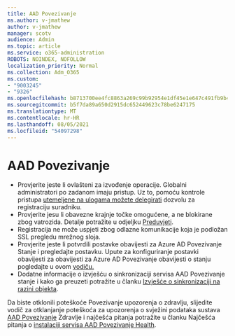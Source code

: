 ```yaml
---
title: AAD Povezivanje
ms.author: v-jmathew
author: v-jmathew
manager: scotv
audience: Admin
ms.topic: article
ms.service: o365-administration
ROBOTS: NOINDEX, NOFOLLOW
localization_priority: Normal
ms.collection: Adm_O365
ms.custom:
- "9003245"
- "9326"
ms.openlocfilehash: b8713700ee4fc8863a269c99b92954e1df45e1e647c491fb9b439ab83c49f2ff
ms.sourcegitcommit: b5f7da89a650d2915dc652449623c78be6247175
ms.translationtype: MT
ms.contentlocale: hr-HR
ms.lasthandoff: 08/05/2021
ms.locfileid: "54097298"
---
```

# <a name="notification-aad-connect"></a>AAD Povezivanje

- Provjerite jeste li ovlašteni za izvođenje operacije. Globalni administratori po zadanom imaju pristup. Uz to, pomoću kontrole pristupa [utemeljene na ulogama možete delegirati](https://docs.microsoft.com/azure/active-directory/connect-health/active-directory-aadconnect-health-operations) dozvolu za registraciju suradniku.
- Provjerite jesu li obavezne krajnje točke omogućene, a ne blokirane zbog vatrozida. Detalje potražite u odjeljku [Preduvjeti](https://docs.microsoft.com/azure/active-directory/hybrid/how-to-connect-health-agent-install).
- Registracija ne može uspjeti zbog odlazne komunikacije koja je podložan SSL pregledu mrežnog sloja.
- Provjerite jeste li potvrdili postavke obavijesti za Azure AD Povezivanje Stanje i pregledajte postavku. Upute za konfiguriranje postavki obavijesti za obavijesti za Azure AD Povezivanje obavijesti o stanju pogledajte u ovom [vodiču.](https://docs.microsoft.com/azure/active-directory/hybrid/how-to-connect-health-operations)
- Dodatne informacije o izvješću o sinkronizaciji servisa AAD Povezivanje stanje i kako ga preuzeti potražite u članku [Izvješće o sinkronizaciji na razini objekta](https://docs.microsoft.com/azure/active-directory/hybrid/how-to-connect-health-sync).

Da biste otklonili poteškoće Povezivanje upozorenja o zdravlju, slijedite vodič za otklanjanje poteškoća za upozorenja o svježini podataka sustava [AAD Povezivanje](https://docs.microsoft.com/azure/active-directory/hybrid/how-to-connect-health-data-freshness) Zdravlje i najčešća pitanja potražite u članku Najčešća pitanja o [instalaciji servisa AAD Povezivanje Health](https://docs.microsoft.com/azure/active-directory/hybrid/reference-connect-health-faq).
